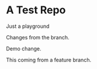 <!--
  Testing comments.
-->
# A Test Repo
Just a playground

Changes from the branch.

Demo change.

This coming from a feature branch.
